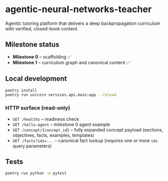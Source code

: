 # agentic-neural-networks-teacher

Agentic tutoring platform that delivers a deep backpropagation curriculum with verified, closed-book content.

## Milestone status

- **Milestone 0** – scaffolding ✅
- **Milestone 1** – curriculum graph and canonical content ✅

## Local development

```bash
poetry install
poetry run uvicorn services.api.main:app --reload
```

### HTTP surface (read-only)

- `GET /healthz` – readiness check
- `GET /hello-agent` – milestone 0 agent example
- `GET /concept/{concept_id}` – fully expanded concept payload (sections, objectives, facts, examples, templates)
- `GET /facts?ids=...` – canonical fact lookup (requires one or more `ids` query parameters)

## Tests

```bash
poetry run python -m pytest
```
